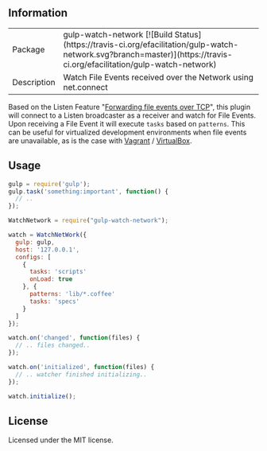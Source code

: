 ## Information

<table>
<tr>
<td>Package</td><td>gulp-watch-network [![Build Status](https://travis-ci.org/efacilitation/gulp-watch-network.svg?branch=master)](https://travis-ci.org/efacilitation/gulp-watch-network)</td>
</tr>
<tr>
<td>Description</td>
<td>Watch File Events received over the Network using net.connect</td>
</tr>
</table>

Based on the Listen Feature "[Forwarding file events over TCP](https://github.com/guard/listen#forwarding-file-events-over-tcp)", this plugin will connect to a Listen broadcaster as a receiver and watch for File Events. Upon receiving a File Event it will execute `tasks` based on `patterns`. This can be useful for virtualized development environments when file events are unavailable, as is the case with [Vagrant](https://github.com/mitchellh/vagrant) / [VirtualBox](https://www.virtualbox.org).

## Usage

```javascript
gulp = require('gulp');
gulp.task('something:important', function() {
  // ..
});

WatchNetwork = require("gulp-watch-network");

watch = WatchNetWork({
  gulp: gulp,
  host: '127.0.0.1',
  configs: [
    {
      tasks: 'scripts'
      onLoad: true
    }, {
      patterns: 'lib/*.coffee'
      tasks: 'specs'
    }
  ]
});

watch.on('changed', function(files) {
  // .. files changed..
});

watch.on('initialized', function(files) {
  // .. watcher finished initializing..
});

watch.initialize();

```


## License
Licensed under the MIT license.
